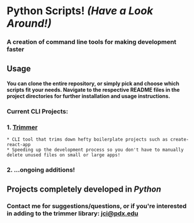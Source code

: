 # Python Scripts! _(Have a Look Around!)_

### A creation of command line tools for making development faster

## Usage

#### You can clone the entire repository, or simply pick and choose which scripts fit your needs. Navigate to the respective README files in the project directories for further installation and usage instructions.

### Current CLI Projects:

### 1. [Trimmer](https://github.com/jIrwinCline/Python-Scripts/tree/master/trim-react-app)

    * CLI tool that trims down hefty boilerplate projects such as create-react-app
    * Speeding up the development process so you don't have to manually delete unused files on small or large apps!

### 2. ...ongoing additions!

## Projects completely developed in _Python_

### Contact me for suggestions/questions, or if you're interested in adding to the trimmer library: jci@pdx.edu
